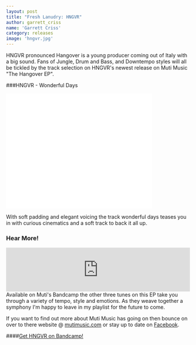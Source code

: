 ```yaml
---
layout: post
title: "Fresh Lanudry: HNGVR"
author: garrett_criss
name: 'Garrett Criss'
category: releases
image: 'hngvr.jpg'
---
```


HNGVR pronounced Hangover is a young producer coming out of Italy with a big sound. Fans of Jungle, Drum and Bass, and Downtempo styles will all be tickled by the track selection on HNGVR's newest release on Muti Music "The Hangover EP".

###HNGVR - Wonderful Days
<iframe width="400" height="315" src="//www.youtube.com/embed/ZwkG_vMnrIc" frameborder="0" allowfullscreen></iframe>

With soft padding and elegant voicing the track wonderful days teases you in with curious cinematics and a soft track to back it all up. 

### Hear More!
<iframe style="border: 0; width: 100%; height: 120px;" src="http://bandcamp.com/EmbeddedPlayer/album=3772971770/size=large/bgcol=ffffff/linkcol=0687f5/tracklist=false/artwork=small/transparent=true/" seamless><a href="http://mutimusic.bandcamp.com/album/hangover">Hangover by HNGVR</a></iframe>
Available on Muti's Bandcamp the other three tunes on this EP take you through a variety of tempo, style and emotions. As they weave together a symphony I'm happy to leave in my playlist for the future to come. 

If you want to find out more about Muti Music has going on then bounce on over to there website @ [mutimusic.com](http://mutimusic.com) or stay up to date on  [Facebook](https://www.facebook.com/mutimusic).

####[<i class="fa fa-download"></i>Get HNGVR on Bandcamp!](http://mutimusic.bandcamp.com/album/hangover)